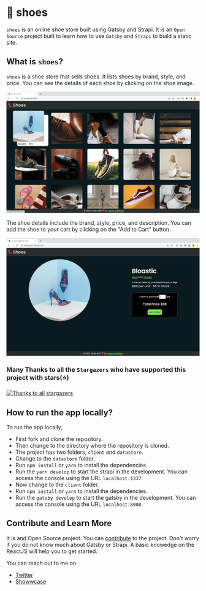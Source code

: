 # 👠 shoes

`shoes` is an online shoe store built using Gatsby and Strapi. It is an `Open Source` project built to learn how to use `Gatsby` and `Strapi` to build a static site.

## What is `shoes`?

`shoes` is a shoe store that sells shoes. It lists shoes by brand, style, and price. You can see the details of each shoe by clicking on the shoe image.

![Shoe List](./images/shoe-list.png)

The shoe details include the brand, style, price, and description. You can add the shoe to your cart by clicking on the "Add to Cart" button.

![Shoe Details](./images/shoe-details.png)

### Many Thanks to all the `Stargazers` who have supported this project with stars(⭐)

[![Thanks to all stargazers](https://git-lister.onrender.com/api/stars/atapas/shoes?limit=15)](https://github.com/atapas/shoes/stargazers)

## How to run the app locally?

To run the app locally,

- First fork and clone the repository.
- Then change to the directory where the repository is cloned.
- The project has two folders, `client` and `datastore`.
- Change to the `datastore` folder.
- Run `npm install` or `yarn` to install the dependencies.
- Run the `yarn develop` to start the strapi in the development. You can access the console using the URL `localhost:1337`.
- Now change to the `client` folder.
- Run `npm install` or `yarn` to install the dependencies.
- Run the `gatsby develop` to start the gatsby in the development. You can access the console using the URL `localhost:8000`.

## Contribute and Learn More

It is and Open Source project. You can [contribute](CONTRIBUTING.md) to the project. Don't worry if you do not know much about Gatsby or Strapi. A basic knowedge on the ReactJS will help you to get started.

You can reach out to me on 

- [Twitter](https://twitter.com/tapasadhikary)
- [Showwcase](https://www.showwcase.com/atapas398)



